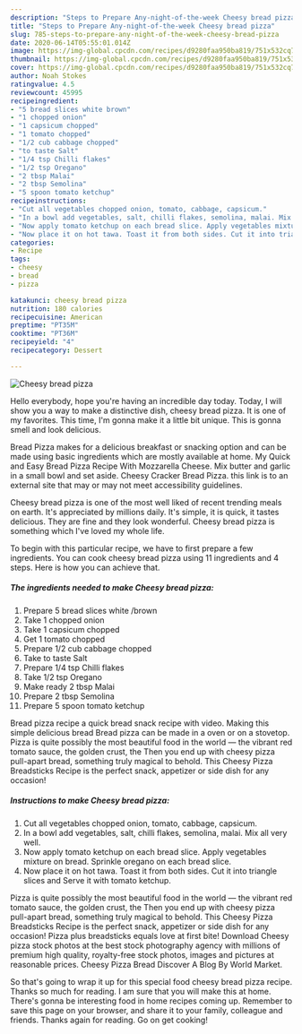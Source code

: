 ```yaml
---
description: "Steps to Prepare Any-night-of-the-week Cheesy bread pizza"
title: "Steps to Prepare Any-night-of-the-week Cheesy bread pizza"
slug: 785-steps-to-prepare-any-night-of-the-week-cheesy-bread-pizza
date: 2020-06-14T05:55:01.014Z
image: https://img-global.cpcdn.com/recipes/d9280faa950ba819/751x532cq70/cheesy-bread-pizza-recipe-main-photo.jpg
thumbnail: https://img-global.cpcdn.com/recipes/d9280faa950ba819/751x532cq70/cheesy-bread-pizza-recipe-main-photo.jpg
cover: https://img-global.cpcdn.com/recipes/d9280faa950ba819/751x532cq70/cheesy-bread-pizza-recipe-main-photo.jpg
author: Noah Stokes
ratingvalue: 4.5
reviewcount: 45995
recipeingredient:
- "5 bread slices white brown"
- "1 chopped onion"
- "1 capsicum chopped"
- "1 tomato chopped"
- "1/2 cub cabbage chopped"
- "to taste Salt"
- "1/4 tsp Chilli flakes"
- "1/2 tsp Oregano"
- "2 tbsp Malai"
- "2 tbsp Semolina"
- "5 spoon tomato ketchup"
recipeinstructions:
- "Cut all vegetables chopped onion, tomato, cabbage, capsicum."
- "In a bowl add vegetables, salt, chilli flakes, semolina, malai. Mix all very well."
- "Now apply tomato ketchup on each bread slice. Apply vegetables mixture on bread. Sprinkle oregano on each bread slice."
- "Now place it on hot tawa. Toast it from both sides. Cut it into triangle slices and Serve it with tomato ketchup."
categories:
- Recipe
tags:
- cheesy
- bread
- pizza

katakunci: cheesy bread pizza 
nutrition: 180 calories
recipecuisine: American
preptime: "PT35M"
cooktime: "PT36M"
recipeyield: "4"
recipecategory: Dessert

---
```



![Cheesy bread pizza](https://img-global.cpcdn.com/recipes/d9280faa950ba819/751x532cq70/cheesy-bread-pizza-recipe-main-photo.jpg)

Hello everybody, hope you're having an incredible day today. Today, I will show you a way to make a distinctive dish, cheesy bread pizza. It is one of my favorites. This time, I'm gonna make it a little bit unique. This is gonna smell and look delicious.

Bread Pizza makes for a delicious breakfast or snacking option and can be made using basic ingredients which are mostly available at home. My Quick and Easy Bread Pizza Recipe With Mozzarella Cheese. Mix butter and garlic in a small bowl and set aside. Cheesy Cracker Bread Pizza. this link is to an external site that may or may not meet accessibility guidelines.

Cheesy bread pizza is one of the most well liked of recent trending meals on earth. It's appreciated by millions daily. It's simple, it is quick, it tastes delicious. They are fine and they look wonderful. Cheesy bread pizza is something which I've loved my whole life.


To begin with this particular recipe, we have to first prepare a few ingredients. You can cook cheesy bread pizza using 11 ingredients and 4 steps. Here is how you can achieve that.

<!--inarticleads1-->

##### The ingredients needed to make Cheesy bread pizza:

1. Prepare 5 bread slices white /brown
1. Take 1 chopped onion
1. Take 1 capsicum chopped
1. Get 1 tomato chopped
1. Prepare 1/2 cub cabbage chopped
1. Take to taste Salt
1. Prepare 1/4 tsp Chilli flakes
1. Take 1/2 tsp Oregano
1. Make ready 2 tbsp Malai
1. Prepare 2 tbsp Semolina
1. Prepare 5 spoon tomato ketchup


Bread pizza recipe a quick bread snack recipe with video. Making this simple delicious bread Bread pizza can be made in a oven or on a stovetop. Pizza is quite possibly the most beautiful food in the world — the vibrant red tomato sauce, the golden crust, the Then you end up with cheesy pizza pull-apart bread, something truly magical to behold. This Cheesy Pizza Breadsticks Recipe is the perfect snack, appetizer or side dish for any occasion! 

<!--inarticleads2-->

##### Instructions to make Cheesy bread pizza:

1. Cut all vegetables chopped onion, tomato, cabbage, capsicum.
1. In a bowl add vegetables, salt, chilli flakes, semolina, malai. Mix all very well.
1. Now apply tomato ketchup on each bread slice. Apply vegetables mixture on bread. Sprinkle oregano on each bread slice.
1. Now place it on hot tawa. Toast it from both sides. Cut it into triangle slices and Serve it with tomato ketchup.


Pizza is quite possibly the most beautiful food in the world — the vibrant red tomato sauce, the golden crust, the Then you end up with cheesy pizza pull-apart bread, something truly magical to behold. This Cheesy Pizza Breadsticks Recipe is the perfect snack, appetizer or side dish for any occasion! Pizza plus breadsticks equals love at first bite! Download Cheesy pizza stock photos at the best stock photography agency with millions of premium high quality, royalty-free stock photos, images and pictures at reasonable prices. Cheesy Pizza Bread Discover A Blog By World Market. 

So that's going to wrap it up for this special food cheesy bread pizza recipe. Thanks so much for reading. I am sure that you will make this at home. There's gonna be interesting food in home recipes coming up. Remember to save this page on your browser, and share it to your family, colleague and friends. Thanks again for reading. Go on get cooking!
